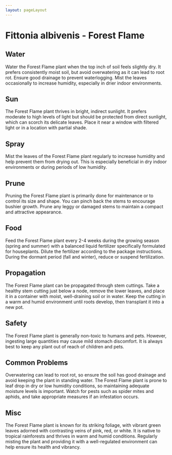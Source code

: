 ```yaml
---
layout: pageLayout
---
```


# Fittonia albivenis - Forest Flame

## Water

Water the Forest Flame plant when the top inch of soil feels slightly dry. It prefers consistently moist soil, but avoid overwatering as it can lead to root rot. Ensure good drainage to prevent waterlogging. Mist the leaves occasionally to increase humidity, especially in drier indoor environments.

## Sun

The Forest Flame plant thrives in bright, indirect sunlight. It prefers moderate to high levels of light but should be protected from direct sunlight, which can scorch its delicate leaves. Place it near a window with filtered light or in a location with partial shade.

## Spray

Mist the leaves of the Forest Flame plant regularly to increase humidity and help prevent them from drying out. This is especially beneficial in dry indoor environments or during periods of low humidity.

## Prune

Pruning the Forest Flame plant is primarily done for maintenance or to control its size and shape. You can pinch back the stems to encourage bushier growth. Prune any leggy or damaged stems to maintain a compact and attractive appearance.

## Food

Feed the Forest Flame plant every 2-4 weeks during the growing season (spring and summer) with a balanced liquid fertilizer specifically formulated for houseplants. Dilute the fertilizer according to the package instructions. During the dormant period (fall and winter), reduce or suspend fertilization.

## Propagation

The Forest Flame plant can be propagated through stem cuttings. Take a healthy stem cutting just below a node, remove the lower leaves, and place it in a container with moist, well-draining soil or in water. Keep the cutting in a warm and humid environment until roots develop, then transplant it into a new pot.

## Safety

The Forest Flame plant is generally non-toxic to humans and pets. However, ingesting large quantities may cause mild stomach discomfort. It is always best to keep any plant out of reach of children and pets.

## Common Problems

Overwatering can lead to root rot, so ensure the soil has good drainage and avoid keeping the plant in standing water. The Forest Flame plant is prone to leaf drop in dry or low humidity conditions, so maintaining adequate moisture levels is important. Watch for pests such as spider mites and aphids, and take appropriate measures if an infestation occurs.

## Misc

The Forest Flame plant is known for its striking foliage, with vibrant green leaves adorned with contrasting veins of pink, red, or white. It is native to tropical rainforests and thrives in warm and humid conditions. Regularly misting the plant and providing it with a well-regulated environment can help ensure its health and vibrancy.
